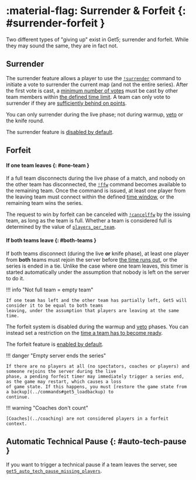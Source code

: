 # :material-flag: Surrender & Forfeit {: #surrender-forfeit }

Two different types of "giving up" exist in Get5; surrender and forfeit. While they may sound the same, they are in fact
not.

## Surrender

The surrender feature allows a player to use the [`!surrender`](../commands#surrender) command to initiate a vote to
surrender the current map (and not the entire series). After the first vote is cast,
a [minimum number of votes](../configuration#get5_surrender_required_votes) must be cast by other team members
within [the defined time limit](../configuration#get5_surrender_time_limit). A team can only vote to surrender if they
are [sufficiently behind on points](../configuration#get5_surrender_minimum_round_deficit).

You can only surrender during the live phase; not during warmup, [veto](../veto) or the knife round.

The surrender feature is [disabled by default](../configuration#get5_surrender_enabled).

## Forfeit

#### If one team leaves {: #one-team }

If a full team disconnects during the live phase of a match, and nobody on the other team has disconnected,
the [`!ffw`](../commands#ffw) command becomes available to the remaining team. Once the command is issued, at least one
player from the leaving team must connect within the defined [time window](../configuration#get5_forfeit_countdown), or
the remaining team wins the series.

The request to win by forfeit can be canceled with [`!cancelffw`](../commands#cancelffw) by the issuing team, as long as
the team is full. Whether a team is considered full is determined by the value
of [`players_per_team`](../match_schema#schema).

#### If both teams leave {: #both-teams }

If both teams disconnect (during the live **or** knife phase), at least one player from **both** teams must rejoin
the server before [the time runs out](../configuration#get5_forfeit_countdown), or the series is ended in a tie. Unlike
the case where one team leaves, this timer is started automatically under the assumption that nobody is left on the
server to do it.

!!! info "Not full team = empty team"

    If one team has left and the other team has partially left, Get5 will consider it to be equal to both teams
    leaving, under the assumption that players are leaving at the same time.

The forfeit system is disabled during the warmup and [veto](../veto) phases. You can instead set a restriction on
the [time a team has to become ready](../configuration#get5_time_to_start).

The forfeit feature is [enabled by default](../configuration#get5_forfeit_enabled).

!!! danger "Empty server ends the series"

    If there are no players at all (no spectators, coaches or players) and someone rejoins the server during the live
    phase, a pending forfeit timer may immediately trigger a series end, as the game may restart, which causes a loss
    of game state. If this happens, you must [restore the game state from a backup](../commands#get5_loadbackup) to
    continue.

!!! warning "Coaches don't count"

    [Coaches](../coaching) are not considered players in a forfeit context.

## Automatic Technical Pause {: #auto-tech-pause }

If you want to trigger a technical pause if a team leaves the server,
see [`get5_auto_tech_pause_missing_players`](../configuration#get5_auto_tech_pause_missing_players).
